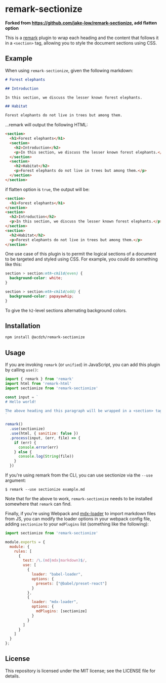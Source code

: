 # remark-sectionize

**Forked from https://github.com/jake-low/remark-sectionize, add flatten option**

This is a [remark](https://github.com/remarkjs/remark) plugin to wrap each
heading and the content that follows it in a `<section>` tag, allowing you to
style the document sections using CSS.

## Example

When using `remark-sectionize`, given the following markdown:

```md
# Forest elephants

## Introduction

In this section, we discuss the lesser known forest elephants.

## Habitat

Forest elephants do not live in trees but among them.
```

...remark will output the following HTML:

```html
<section>
  <h1>Forest elephants</h1>
  <section>
    <h2>Introduction</h2>
    <p>In this section, we discuss the lesser known forest elephants.</p>
  </section>
  <section>
    <h2>Habitat</h2>
    <p>Forest elephants do not live in trees but among them.</p>
  </section>
</section>
```

if flatten option is `true`, the output will be:

```html
<section>
  <h1>Forest elephants</h1>
</section>
<section>
  <h2>Introduction</h2>
  <p>In this section, we discuss the lesser known forest elephants.</p>
</section>
<section>
  <h2>Habitat</h2>
  <p>Forest elephants do not live in trees but among them.</p>
</section>
```

One use case of this plugin is to permit the logical sections of a document to
be targeted and styled using CSS. For example, you could do something like
this:

```css
section > section:nth-child(even) {
  background-color: white;
}

section > section:nth-child(odd) {
  background-color: papayawhip;
}
```

To give the `h2`-level sections alternating background colors.

## Installation

```sh
npm install @acdzh/remark-sectionize
```

## Usage

If you are invoking `remark` (or `unified`) in JavaScript, you can add this
plugin by calling `use()`:

```js
import { remark } from 'remark'
import html from 'remark-html'
import sectionize from 'remark-sectionize'

const input = `
# Hello world!

The above heading and this paragraph will be wrapped in a <section> tag.
`

remark()
  .use(sectionize)
  .use(html, { sanitize: false })
  .process(input, (err, file) => {
    if (err) {
      console.error(err)
    } else {
      console.log(String(file))
    }
  })
```

If you're using remark from the CLI, you can use sectionize via the `--use`
argument:

```
$ remark --use sectionize example.md
```

Note that for the above to work, `remark-sectionize` needs to be installed
somewhere that `remark` can find.

Finally, if you're using Webpack and
[mdx-loader](https://www.npmjs.com/package/mdx-loader) to import markdown files
from JS, you can modify the loader options in your webpack config file, adding
`sectionize` to your `mdPlugins` list (something like the following):

```js
import sectionize from 'remark-sectionize'

module.exports = {
  module: {
    rules: [
      {
        test: /\.(md|mdx|markdown)$/,
        use: [
          {
            loader: "babel-loader",
            options: {
              presets: ["@babel/preset-react"]
            }
          },
          {
            loader: "mdx-loader",
            options: {
              mdPlugins: [sectionize]
            }
          }
        ]
      }
    ]
  }
};
```

## License

This repository is licensed under the MIT license; see the LICENSE file for details.
